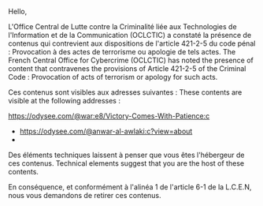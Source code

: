 Hello,

L'Office Central de Lutte contre la Criminalité liée aux Technologies de l'Information et de la Communication (OCLCTIC) a constaté la présence de contenus qui contrevient aux dispositions de l'article 421-2-5 du code pénal : Provocation à des actes de terrorisme ou apologie de tels actes.
The French Central Office for Cybercrime (OCLCTIC) has noted the presence of content that contravenes the provisions of Article 421-2-5 of the Criminal Code : Provocation of acts of terrorism or apology for such acts.

Ces contenus sont visibles aux adresses suivantes :
These contents are visible at the following addresses :

https://odysee.com/@war:e8/Victory-Comes-With-Patience:c
- https://odysee.com/@anwar-al-awlaki:c?view=about
- 

Des éléments techniques laissent à penser que vous êtes l'hébergeur de ces contenus.
Technical elements suggest that you are the host of these contents.

En conséquence, et conformément à l'alinéa 1 de l'article 6-1 de la L.C.E.N, nous vous demandons de retirer ces contenus.
